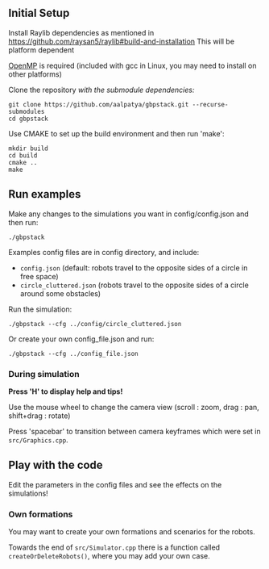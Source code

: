 ## Initial Setup
Install Raylib dependencies as mentioned in https://github.com/raysan5/raylib#build-and-installation
This will be platform dependent

[OpenMP](https://www.openmp.org/) is required (included with gcc in Linux, you may need to install on other platforms)

Clone the repository *with the submodule dependencies:*
```shell
git clone https://github.com/aalpatya/gbpstack.git --recurse-submodules
cd gbpstack
```
Use CMAKE to set up the build environment and then run 'make':
```shell
mkdir build
cd build
cmake ..
make
```

## Run examples
Make any changes to the simulations you want in config/config.json and then run:
```shell
./gbpstack
```

Examples config files are in config directory, and include:
- ```config.json``` (default: robots travel to the opposite sides of a circle in free space)
- ```circle_cluttered.json``` (robots travel to the opposite sides of a circle around some obstacles)

Run the simulation:
```shell
./gbpstack --cfg ../config/circle_cluttered.json
```

Or create your own config_file.json and run:
```shell
./gbpstack --cfg ../config_file.json
```

### During simulation
**Press 'H' to display help and tips!**

Use the mouse wheel to change the camera view (scroll : zoom, drag : pan, shift+drag : rotate)

Press 'spacebar' to transition between camera keyframes which were set in ```src/Graphics.cpp```.

## Play with the code
Edit the parameters in the config files and see the effects on the simulations!

### Own formations
You may want to create your own formations and scenarios for the robots.

Towards the end of ```src/Simulator.cpp``` there is a function called ```createOrDeleteRobots()```, where you may add your own case.


